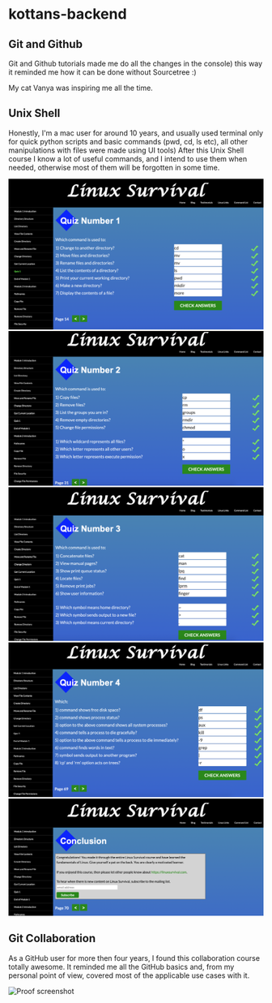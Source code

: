 # kottans-backend

## Git and Github

Git and Github tutorials made me do all the changes in the console) this way it reminded me how it can be done without Sourcetree :)

My cat Vanya was inspiring me all the time.


## Unix Shell

Honestly, I'm a mac user for around 10 years, and usually used terminal only for quick python scripts and basic commands (pwd, cd, ls etc), all other manipulations with files were made using UI tools) After this Unix Shell course I know a lot of useful commands, and I intend to use them when needed, otherwise most of them will be forgotten in some time.

![Proof screenshot](task_unix_shell/quiz-number-1.png)
![Proof screenshot](task_unix_shell/quiz-number-2.png)
![Proof screenshot](task_unix_shell/quiz-number-3.png)
![Proof screenshot](task_unix_shell/quiz-number-4.png)
![Proof screenshot](task_unix_shell/conclusion.png)

## Git Collaboration

As a GitHub user for more then four years, I found this collaboration course totally awesome. It reminded me all the GitHub basics and, from my personal point of view, covered most of the applicable use cases with it. 

![Proof screenshot](task_unix_shell/github_collaboration_course.png)
